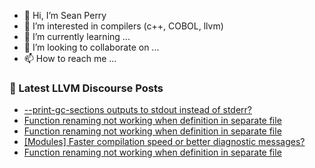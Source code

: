 - 👋 Hi, I’m Sean Perry
- 👀 I’m interested in compilers (c++, COBOL, llvm)
- 🌱 I’m currently learning ...
- 💞️ I’m looking to collaborate on ...
- 📫 How to reach me ...

<!---
s66perry/s66perry is a ✨ special ✨ repository because its `README.md` (this file) appears on your GitHub profile.
You can click the Preview link to take a look at your changes.
--->
### 📕 Latest LLVM Discourse Posts

<!-- DISCOURSE-LLVM:START -->
- [--print-gc-sections outputs to stdout instead of stderr?](https://discourse.llvm.org/t/print-gc-sections-outputs-to-stdout-instead-of-stderr/71761#post_3)
- [Function renaming not working when definition in separate file](https://discourse.llvm.org/t/function-renaming-not-working-when-definition-in-separate-file/71917#post_4)
- [Function renaming not working when definition in separate file](https://discourse.llvm.org/t/function-renaming-not-working-when-definition-in-separate-file/71917#post_3)
- [[Modules] Faster compilation speed or better diagnostic messages?](https://discourse.llvm.org/t/modules-faster-compilation-speed-or-better-diagnostic-messages/71769?page=2#post_24)
- [Function renaming not working when definition in separate file](https://discourse.llvm.org/t/function-renaming-not-working-when-definition-in-separate-file/71917#post_2)
<!-- DISCOURSE-LLVM:END -->
